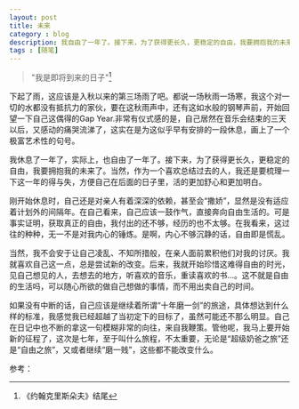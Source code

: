 ```yaml
---
layout: post
title: 未来 
category : blog  
description: 我自由了一年了。接下来，为了获得更长久，更稳定的自由，我要拥抱我的未来了。
tags : [随笔]
---
```


>"我是即将到来的日子"[^1]

下起了雨，这应该是入秋以来的第三场雨了吧。都说一场秋雨一场寒，我这个对一切的水都没有抵抗力的家伙，要在这秋雨声中，还有这如水般的钢琴声前，开始回望一下自己这偶得的Gap Year.非常有仪式感的是，自己居然在音乐会结束的三天以后，又感动的痛哭流涕了，这实在是为这似乎早有安排的一段休息，画上了一个极富艺术性的句号。

我休息了一年了，实际上，也自由了一年了。接下来，为了获得更长久，更稳定的自由，我要拥抱我的未来了。当然，作为一个喜欢总结过去的人，我还是要梳理一下这一年的得与失，方便自己在后面的日子里，活的更加舒心和更加明白。

刚开始休息时，自己还是对亲人有着深深的依赖，甚至会“撒娇”，显然是没有适应着计划外的间隔年。在自己看来，自己应该一鼓作气，直接奔向自由生活的。可是事实证明，获取真正的自由，我付出的还不够，经历的也不太够。在我看来，这过往的种种，无一不是对我内心的锤炼。是啊，内心不够沉静的话，自由即是慌乱。

当然，我不会安于让自己凌乱、不知所措般，在亲人面前累积他们对我的讨厌。我就喜欢自己这一点，总是尝试新的改变。后来，我就开始珍惜这难得自由的时光，见自己想见的人，去想去的地方，听喜欢的音乐，重读喜欢的书...。这不就是自由的生活吗，可以随心所欲的做自己想做的事情，而不用出卖自己的时间。



如果没有中断的话，自己应该是继续着所谓“十年磨一剑”的旅途，具体想达到什么样的标准，我感觉我已经超越了当初定下的目标了，虽然可能还不那么明显。自己在日记中也不断的拿这一句模糊非常的向往，来自我鞭策。管他呢，我马上要开始新的征程了，这次是七年，至于叫什么旅程，不太重要，无论是“超级奶爸之旅”还是“自由之旅”，又或者继续“磨一贱”，这些都不能改变什么。


<audio src="http://touzila.b0.upaiyun.com/xuelu/River%20Flows%20In%20You-Yiruma.mp3" loop="loop" autoplay="true"></audio>

参考：

[^1]: 《约翰克里斯朵夫》结尾

